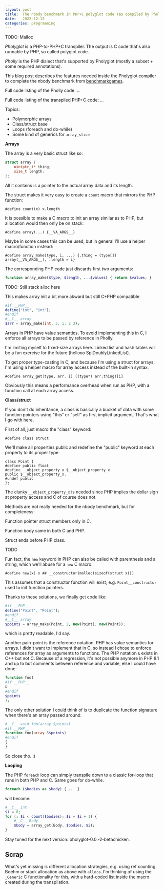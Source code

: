 ```yaml
---
layout: post
title:  The nbody benchmark in PHP+C polyglot code (as compiled by Pholyglot 0.0.-1-alphacow)
date:   2022-12-12
categories: programming
---
```


TODO: Malloc

_Pholyglot_ is a PHP-to-PHP+C transpiler. The output is C code that's also runnable by PHP, so called polyglot code.

_Pholly_ is the PHP dialect that's supported by Pholyglot (mostly a subset + some required annotations).

This blog post describes the features needed inside the Pholyglot compiler to complete the nbody benchmark from [benchmarkgames](https://benchmarksgame-team.pages.debian.net/benchmarksgame/performance/nbody.html).

Full code listing of the Pholly code: ...

Full code listing of the transpiled PHP+C code: ...

Topics:

* Polymorphic arrays
* Class/struct base
* Loops (foreach and do-while)
* Some kind of generics for `array_slice`

**Arrays**

The array is a very basic struct like so:

```c
struct array {
    uintptr_t* thing;
    size_t length;
};
```

All it contains is a pointer to the actual array data and its length.

The struct makes it very easy to create a `count` macro that mirrors the PHP function:

```
#define count(x) x.length
```

It is possible to make a C macro to init an array similar as to PHP, but allocation would then only be on stack:

```
#define array(...) {__VA_ARGS__}
```

Maybe in some cases this can be used, but in general I'll use a helper macro/function instead:

```
#define array_make(type, i, ...) {.thing = (type[]) array(__VA_ARGS__), .length = i}
```

The corresponding PHP code just discards first two arguments:

```php
function array_make($type, $length, ...$values) { return $values; }
```

TODO: Still stack alloc here

This makes array init a bit more akward but still C+PHP compatible:

```php
#if __PHP__
define("int", "int");
#endif
#__C__ array
$arr = array_make(int, 3, 1, 2 3);
```

Arrays in PHP have value semantics. To avoid implementing this in C, I enforce all arrays to be passed by reference in Pholly.

I'm limiting myself to fixed-size arrays here. Linked list and hash tables will be a fun exercise for the future (hellooo SplDoublyLinkedList).

To get proper type-casting in C, and because I'm using a struct for arrays, I'm using a helper macro for array access instead of the built-in syntax:

```
#define array_get(type, arr, i) ((type*) arr.thing)[i]
```

Obviously this means a performance overhead when run as PHP, with a function call at each array access.

**Class/struct**

If you don't do inheritance, a class is basically a bucket of data with some function pointers using "this" or "self" as first implicit argument. That's what I go with here.

First of all, just macro the "class" keyword:

```
#define class struct
```

We'll make all properties public and redefine the "public" keyword at each property to its proper type:

```
class Point {
#define public float
#define __object_property_x $__object_property_x
public $__object_property_x;
#undef public
};
```

The clunky `__object_property_x` is needed since PHP implies the dollar sign at property access and C of course does not.

Methods are not really needed for the nbody benchmark, but for completeness:

Function pointer struct members only in C.

Function body same in both C and PHP.

Struct ends before PHP class.

TODO

Fun fact, the `new` keyword in PHP can also be called with parenthesis and a string, which we'll abuse for a `new` C macro:

```
#define new(x) x ## __constructor(malloc(sizeof(struct x)))
```

This assumes that a constructor function will exist, e.g. `Point__constructor` used to init function pointers.

Thanks to these solutions, we finally get code like:

```php
#if __PHP__
define("Point", "Point");
#endif
#__C__ array
$points = array_make(Point, 2, new(Point), new(Point));
```

which is pretty readable, I'd say.

Another pain-point is the reference notation. PHP has value semantics for arrays. I didn't want to implement that in C, so instead I chose to enforce references for array as arguments to functions. The PHP notation `&` exists in C++ but not C. Because of a regression, it's not possible anymore in PHP 8.1 and up to but comments between reference and variable, else I could have done:

```php
function foo(
#if __PHP__
&
#endif
$points
);
```

The only other solution I could think of is to duplicate the function signature when there's an array passed around:

```php
#__C__ void foo(array $points)
#if __PHP__
function foo(array &$points)
#endif
{
}
```

So close tho. :(

**Looping**

The PHP `foreach` loop can simply transpile down to a classic for-loop that runs in both PHP and C. Same goes for do-while.

```php
foreach ($bodies as $body) { ... }
```

will become:

```php
#__C__ int
$i = 0;
for (; $i < count($bodies); $i = $i + 1) {
    #__C__ Body
    $body = array_get(Body, $bodies, $i);
}
```

Stay tuned for the next version: pholyglot-0.0.-2-betachicken.

## Scrap

What's yet missing is different allocation strategies, e.g. using ref counting, Boehm or stack allocation as above with `alloca`. I'm thinking of using the `_Generic` C functionality for this, with a hard-coded list inside the macro created during the transpilation.

